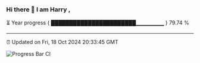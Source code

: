 ### Hi there 👋 I am Harry , 

⏳ Year progress { ███████████████████████▁▁▁▁▁▁▁ } 79.74 %

---

⏰ Updated on Fri, 18 Oct 2024 20:33:45 GMT

![Progress Bar CI](https://github.com/duykhang68/duykhang68/workflows/Progress%20Bar%20CI/badge.svg)
